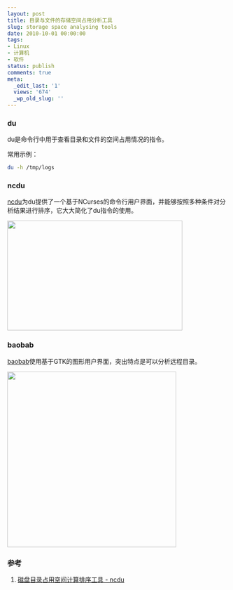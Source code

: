 ```yaml
---
layout: post
title: 目录与文件的存储空间占用分析工具
slug: storage space analysing tools
date: 2010-10-01 00:00:00
tags:
- Linux
- 计算机
- 软件
status: publish
comments: true
meta:
  _edit_last: '1'
  views: '674'
  _wp_old_slug: ''
---
```

<h3>du</h3>

du是命令行中用于查看目录和文件的空间占用情况的指令。

常用示例：

```bash
du -h /tmp/logs
```

<h3>ncdu</h3>

<a href="http://dev.yorhel.nl/ncdu">ncdu</a>为du提供了一个基于NCurses的命令行用户界面，并能够按照多种条件对分析结果进行排序，它大大简化了du指令的使用。

<a href="http://picasaweb.google.com/lh/photo/xQINh1zrBdZcY27Evm9Cog?feat=embedwebsite"><img src="http://lh5.ggpht.com/_ceUJ_lBTHzc/TKWkJk8hkjI/AAAAAAAABfU/vTIJqHTxAX0/s400/disk_usage_analyzers-ncdu_01.png" height="250" width="400" /></a>

<h3>baobab</h3>

<a href="http://www.marzocca.net/linux/baobab/index.html">baobab</a>使用基于GTK的图形用户界面，突出特点是可以分析远程目录。

<a href="http://picasaweb.google.com/lh/photo/rGbtFe2Je23r1TB1MmX-tA?feat=embedwebsite"><img src="http://lh3.ggpht.com/_ceUJ_lBTHzc/TKWkJ1_yLJI/AAAAAAAABfY/pt_peEEU2f8/s400/disk_usage_analyzers-baobab_01.png" height="400" width="386" /></a>

<h3>参考</h3>

<ol>
    <li><a href="http://www.vpser.net/manage/ncdu.html">磁盘目录占用空间计算排序工具 - ncdu</a></li>
</ol>
